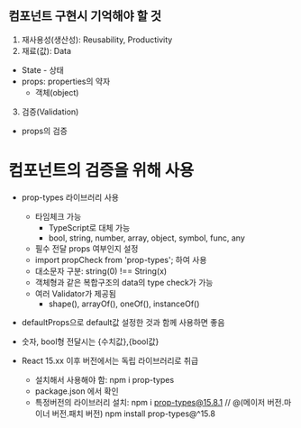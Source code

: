 ## 컴포넌트 구현시 기억해야 할 것
1. 재사용성(생산성): Reusability, Productivity
2. 재료(값): Data
  - State - 상태
  - props: properties의 약자
    - 객체(object)
3. 검증(Validation)
  - props의 검증

# 컴포넌트의 검증을 위해 사용
- prop-types 라이브러리 사용
  - 타임체크 가능
    - TypeScript로 대체 가능
    - bool, string, number, array, object, symbol, func, any
  - 필수 전달 props 여부인지 설정
  - import propCheck from 'prop-types'; 하여 사용
  - 대소문자 구분: string(0) !== String(x)
  - 객체형과 같은 복합구조의 data의 type check가 가능
  - 여러 Validator가 제공됨
    - shape(), arrayOf(), oneOf(), instanceOf()
- defaultProps으로 default값 설정한 것과 함께 사용하면 좋음
- 숫자, bool형 전달시는 {수치값},{bool값}
  
- React 15.xx 이후 버전에서는 독립 라이브러리로 취급
  - 설치해서 사용해야 함: npm i prop-types
  - package.json 에서 확인
  - 특정버전의 라이브러리 설치: npm i prop-types@15.8.1  // @(메이저 버전.마이너 버전.패치 버전)
        npm install prop-types@^15.8